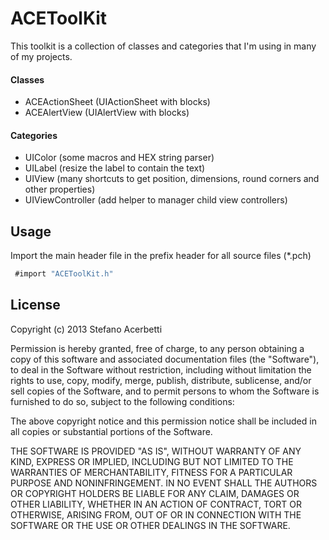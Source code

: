 ACEToolKit
==========
This toolkit is a collection of classes and categories that I'm using in many of my projects.

#### Classes
- ACEActionSheet (UIActionSheet with blocks)
- ACEAlertView (UIAlertView with blocks)

#### Categories
- UIColor (some macros and HEX string parser)
- UILabel (resize the label to contain the text)
- UIView (many shortcuts to get position, dimensions, round corners and other properties)
- UIViewController (add helper to manager child view controllers)

Usage
-----
Import the main header file in the prefix header for all source files (*.pch)

``` objective-c
 #import "ACEToolKit.h" 
```

License
-------
Copyright (c) 2013 Stefano Acerbetti

Permission is hereby granted, free of charge, to any person obtaining a copy of this software and associated documentation files (the "Software"), to deal in the Software without restriction, including without limitation the rights to use, copy, modify, merge, publish, distribute, sublicense, and/or sell copies of the Software, and to permit persons to whom the Software is furnished to do so, subject to the following conditions:

The above copyright notice and this permission notice shall be included in all copies or substantial portions of the Software.

THE SOFTWARE IS PROVIDED "AS IS", WITHOUT WARRANTY OF ANY KIND, EXPRESS OR IMPLIED, INCLUDING BUT NOT LIMITED TO THE WARRANTIES OF MERCHANTABILITY, FITNESS FOR A PARTICULAR PURPOSE AND NONINFRINGEMENT. IN NO EVENT SHALL THE AUTHORS OR COPYRIGHT HOLDERS BE LIABLE FOR ANY CLAIM, DAMAGES OR OTHER LIABILITY, WHETHER IN AN ACTION OF CONTRACT, TORT OR OTHERWISE, ARISING FROM, OUT OF OR IN CONNECTION WITH THE SOFTWARE OR THE USE OR OTHER DEALINGS IN THE SOFTWARE.

